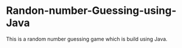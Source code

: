 # Randon-number-Guessing-using-Java
This is a random number guessing game which is build using Java.
